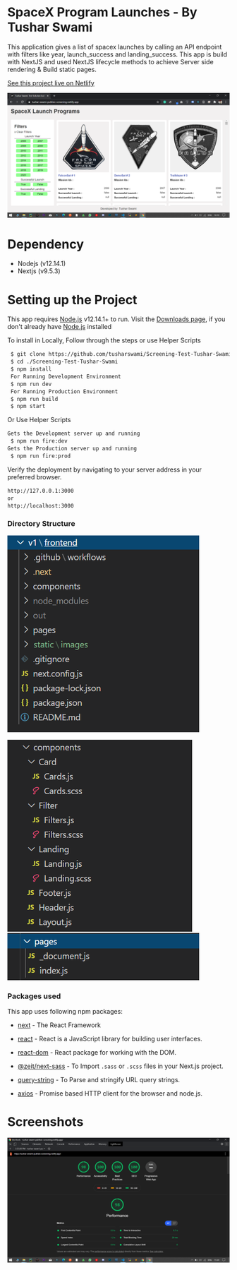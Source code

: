 # SpaceX Program Launches - By Tushar Swami

This application gives a list of spacex launches by calling an API endpoint with filters like year, launch_success and landing_success. This app is build with NextJS and used NextJS lifecycle methods to achieve Server side rendering & Build static pages.

[See this project live on Netlify]

![live](https://github.com/tusharswami/Screening-Test-Tushar-Swami/blob/master/static/images/live.png?raw=true)

# Dependency
  - Nodejs (v12.14.1)
  - Nextjs (v9.5.3)
# Setting up the Project
This app requires [Node.js](https://nodejs.org/) v12.14.1+ to run.
Visit the [Downloads page], if you don't already have [Node.js](https://nodejs.org/) installed

To install in Locally, Follow through the steps or use Helper Scripts
``` sh
 $ git clone https://github.com/tusharswami/Screening-Test-Tushar-Swami.git
 $ cd ./Screening-Test-Tushar-Swami
 $ npm install
 For Running Development Environment
 $ npm run dev
 For Running Production Environment
 $ npm run build
 $ npm start
```
Or Use Helper Scripts 
```sh
Gets the Development server up and running
 $ npm run fire:dev
Gets the Production server up and running
 $ npm run fire:prod
```
Verify the deployment by navigating to your server address in your preferred browser.

```sh
http://127.0.0.1:3000
or
http://localhost:3000
```
### Directory Structure

![directory-structure](https://github.com/tusharswami/Screening-Test-Tushar-Swami/blob/master/static/images/directory.png?raw=true)

![components-directory](https://github.com/tusharswami/Screening-Test-Tushar-Swami/blob/master/static/images/components.png?raw=true)
![pages-directory](https://github.com/tusharswami/Screening-Test-Tushar-Swami/blob/master/static/images/pages.png?raw=true)

### Packages used

This app uses following npm packages:

* [next] - The React Framework
* [react] - React is a JavaScript library for building user interfaces.
* [react-dom] - React package for working with the DOM.
* [@zeit/next-sass] - To Import `.sass` or `.scss` files in your Next.js project.
* [query-string] - To Parse and stringify URL query strings.
* [axios] - Promise based HTTP client for the browser and node.js.


   [node.js]: <http://nodejs.org>
   [react]: <https://www.npmjs.com/package/react>
   [react-dom]: <https://www.npmjs.com/package/react-dom>
   [query-string]: <https://www.npmjs.com/package/query-string>
   [next]: <https://www.npmjs.com/package/next>
   [@zeit/next-sass]: <https://www.npmjs.com/package/@zeit/next-sass>
   [Downloads page]: <https://nodejs.org/en/download/>
   [axios]: <https://www.npmjs.com/package/axios>
   [See this project live on Netlify]: <http://tushar-swami-publisic-screening.netlify.app>
   
# Screenshots

![lighthouse_httptushar-swami-publisic-screening.netlify.app](https://github.com/tusharswami/Screening-Test-Tushar-Swami/blob/master/static/images/lighthouse_httptushar-swami-publisic-screening.netlify.app.png?raw=true)

